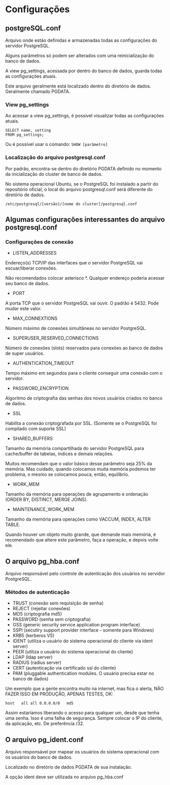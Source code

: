# Configurações

## postgreSQL.conf

Arquivo onde estão definidas e armazenadas todas as configurações do servidor PostgreSQL.

Alguns parâmetros só podem ser alterados com uma reinicialização do banco de dados.

A view pg_settings, acessada por dentro do banco de dados, guarda todas as configurações atuais.

Este arquivo geralmente está localizado dentro do diretório de dados. Geralmente chamado PGDATA.

### View pg_settings

Ao acessar a view pg_settings, é possível visualizar todas as configurações atuais.

```
SELECT name, setting
FROM pg_settings;
```

Ou é possível usar o comando: `SHOW [parâmetro]`

### Localização do arquivo postgresql.conf

Por padrão, encontra-se dentro do diretório PGDATA definido no momento da inicialização do cluster de banco de dados.

No sistema operacional Ubuntu, se o PostgreSQL foi instalado a partir do repositório oficial, o local do arquivo postgresql.conf será diferente do diretório de dados.

`/etc/postgresql/[versão]/[nome do cluster]/postgresql.conf`

## Algumas configurações interessantes do arquivo postgresql.conf

### Configurações de conexão

- LISTEN_ADDRESSES

Endereço(s) TCP/IP das interfaces que o servidor PostgreSQL vai escuar/liberar conexões.

Não recomendados colocar asterisco *. Qualquer endereço poderia acessar seu banco de dados.

- PORT

A porta TCP que o servidor PostgreSQL vai ouvir. O padrão é 5432. Pode mudar este valor.

- MAX_CONNEXTIONS

Número máximo de conexões simultâneas no servidor PostgreSQL.

- SUPERUSER_RESERVED_CONNECTIONS

Número de conexões (slots) reservados para conexões ao banco de dados de super usuários.

- AUTHENTICATION_TIMEOUT

Tempo máximo em segundos para o cliente conseguir uma conexão com o servidor.

- PASSWORD_ENCRYPTION

Algoritmo de criptografia das senhas dos novos usuários criados no banco de dados.

- SSL

Habilita a conexão criptografada por SSL. (Somente se o PostgreSQL foi compilado com suporte SSL)

- SHARED_BUFFERS

Tamanho da memória compartilhada do servidor PostgreSQL para cache/buffer de tabelas, índices e demais relações.

Muitos recomendam que o valor básico desse parâmetro seja 25% da memória. Mas cuidado, quando colocamos muita memória podemos ter problema, o mesmo se colocamos pouca, então, equilíbrio.

- WORK_MEM

Tamanho da memória para operações de agrupamento e ordenação (ORDER BY, DISTINCT, MERGE JOINS).

- MAINTENANCE_WORK_MEM

Tamanho da memória para operações como VACCUM, INDEX, ALTER TABLE.

Quando houver um objeto muito grande, que demande mais memória, é recomendado que altere este parâmetro, faça a operação, e depois volte ele.

## O arquivo pg_hba.conf

Arquivo responsável pelo controle de autenticação dos usuários no servidor PostgreSQL.

### Métodos de autenticação

- TRUST (conexão sem requisição de senha)
- REJECT (rejeitar conexões)
- MD5 (criptografia md5)
- PASSWORD (senha sem criptografia)
- GSS (generic security service application program interface)
- SSPI (secutiry support provider interface - somente para Windows)
- KRB5 (kerberos V5)
- IDENT (utiliza o usuário do sistema operacional do cliente via ident server)
- PEER (utiliza o usuário do sistema operacional do cliente)
- LDAP (ldap server)
- RADIUS (radius server)
- CERT (autenticação via certificado ssl do cliente)
- PAM (pluggable authentication modules. O usuário precisa estar no banco de dados)

Um exemplo que a gente encontra muito na internet, mas fica o alerta, NÃO FAZER ISSO EM PRODUÇÃO, APENAS TESTES, OK:

`host	all	all	0.0.0.0/0	md5`

Assim estaríamos liberando o acesso para qualquer um, desde que tenha uma senha. Isso é uma falha de segurança. Sempre colocar o IP do cliente, da aplicação, etc. De preferência /32.

## O arquivo pg_ident.conf

Arquivo responsável por mapear os usuários do sistema operacional com os usuários do banco de dados.

Localizado no diretório de dados PGDATA de sua instalação.

A opção ident deve ser utilizada no arquivo pg_hba.conf

